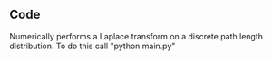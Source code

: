 ## Code
Numerically performs a Laplace transform on a discrete path length distribution. To do this call "python main.py"
